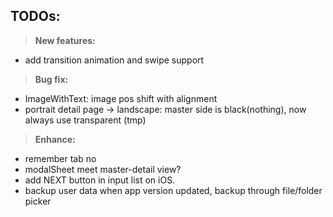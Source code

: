 ## TODOs:
>**New features:**
 - add transition animation and swipe support

>**Bug fix:**
 - ImageWithText: image pos shift with alignment
 - portrait detail page -> landscape: master side is black(nothing), now always use transparent (tmp)

>**Enhance:**
 - remember tab no
 - modalSheet meet master-detail view?
 - add NEXT button in input list on iOS.
 - backup user data when app version updated, backup through file/folder picker